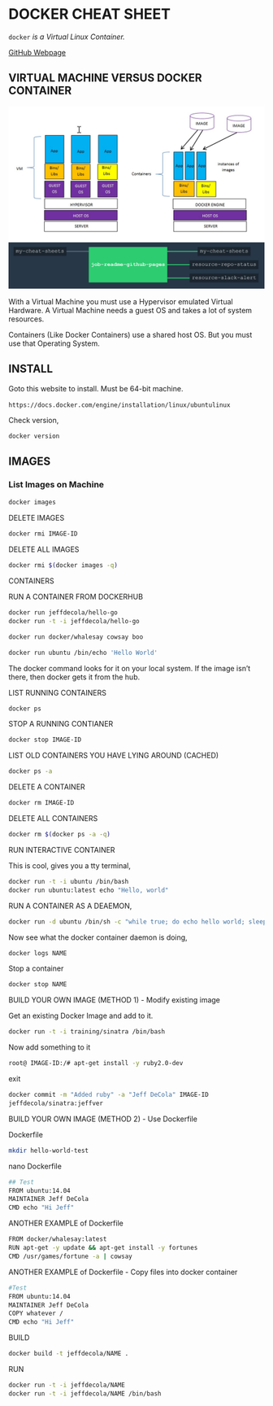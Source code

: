 # DOCKER CHEAT SHEET

`docker` _is a Virtual Linux Container._

[GitHub Webpage](https://jeffdecola.github.io/my-cheat-sheets/)

## VIRTUAL MACHINE VERSUS DOCKER CONTAINER

![IMAGE - Virtual-Machine-vs-Docker - IMAGE](docs/pics/Virtual-Machine-vs-Docker.jpg)
![IMAGE - my-cheat-sheets concourse ci piepline - IMAGE](docs/pics/my-cheat-sheets-pipeline.jpg)

With a Virtual Machine you must use a Hypervisor emulated Virtual Hardware.
A Virtual Machine needs a guest OS and takes a lot of system resources.

Containers (Like Docker Containers) use a shared host OS.  But you must use that
Operating System.

## INSTALL

Goto this website to install.  Must be 64-bit machine.

`https://docs.docker.com/engine/installation/linux/ubuntulinux`

Check version,

```bash
docker version
```

## IMAGES

### List Images on Machine

```bash
docker images
```

DELETE IMAGES

```bash
docker rmi IMAGE-ID
```

DELETE ALL IMAGES

```bash
docker rmi $(docker images -q)
```

CONTAINERS

RUN  A CONTAINER FROM DOCKERHUB

```bash
docker run jeffdecola/hello-go
docker run -t -i jeffdecola/hello-go
```

```bash
docker run docker/whalesay cowsay boo
```

```bash
docker run ubuntu /bin/echo 'Hello World'
```

The docker command looks for it on your local system. If the image isn’t there,
then docker gets it from the hub.

LIST RUNNING CONTAINERS

```bash
docker ps
```

STOP A RUNNING CONTIANER

```bash
docker stop IMAGE-ID
```

LIST OLD CONTAINERS YOU HAVE LYING AROUND (CACHED)

```bash
docker ps -a
```

DELETE A CONTAINER

```bash
docker rm IMAGE-ID
```

DELETE ALL CONTAINERS

```bash
docker rm $(docker ps -a -q)
```

RUN INTERACTIVE CONTAINER

This is cool, gives you a tty terminal,

```bash
docker run -t -i ubuntu /bin/bash
docker run ubuntu:latest echo "Hello, world"
```

RUN A CONTAINER AS A DEAEMON,

```bash
docker run -d ubuntu /bin/sh -c "while true; do echo hello world; sleep 1; done"
```

Now see what the docker container daemon is doing,

```bash
docker logs NAME
```

Stop a container

```bash
docker stop NAME
```

BUILD YOUR OWN IMAGE (METHOD 1) - Modify existing image

Get an existing Docker Image and add to it.

```bash
docker run -t -i training/sinatra /bin/bash
```

Now add something to it

```bash
root@ IMAGE-ID:/# apt-get install -y ruby2.0-dev
```

exit

```bash
docker commit -m "Added ruby" -a "Jeff DeCola" IMAGE-ID
jeffdecola/sinatra:jeffver
```

BUILD YOUR OWN IMAGE (METHOD 2) - Use Dockerfile

Dockerfile

```bash
mkdir hello-world-test
```

nano  Dockerfile

```bash
## Test
FROM ubuntu:14.04
MAINTAINER Jeff DeCola
CMD echo "Hi Jeff"
```

ANOTHER EXAMPLE of Dockerfile

```bash
FROM docker/whalesay:latest
RUN apt-get -y update && apt-get install -y fortunes
CMD /usr/games/fortune -a | cowsay
```

ANOTHER EXAMPLE of Dockerfile - Copy files into docker container

```bash
#Test
FROM ubuntu:14.04
MAINTAINER Jeff DeCola
COPY whatever /
CMD echo "Hi Jeff"
```

BUILD

```bash
docker build -t jeffdecola/NAME .
```

RUN

```bash
docker run -t -i jeffdecola/NAME
docker run -t -i jeffdecola/NAME /bin/bash
```



